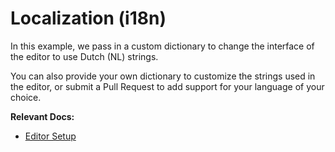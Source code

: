 # Localization (i18n)

In this example, we pass in a custom dictionary to change the interface of the editor to use Dutch (NL) strings.

You can also provide your own dictionary to customize the strings used in the editor, or submit a Pull Request to add support for your language of your choice.

**Relevant Docs:**

- [Editor Setup](/docs/editor-basics/setup)
